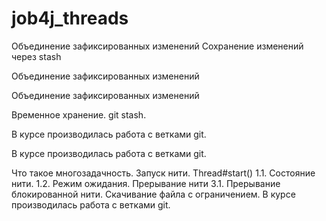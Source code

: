 # job4j_threads
Объединение зафиксированных изменений Сохранение изменений через stash

Объединение зафиксированных изменений

Объединение зафиксированных изменений

Временное хранение. git stash.

В курсе производилась работа с ветками git.

В курсе производилась работа с ветками git.

Что такое многозадачность.
Запуск нити. Thread#start() 1.1. Состояние нити. 1.2. Режим ожидания.
Прерывание нити 3.1. Прерывание блокированной нити.
Скачивание файла с ограничением.
В курсе производилась работа с ветками git.